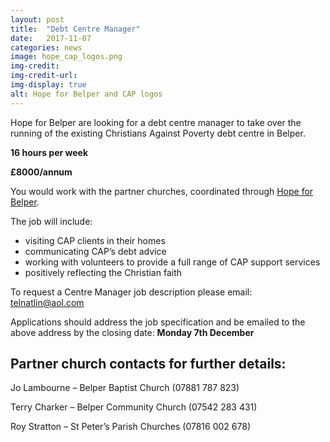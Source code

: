 ```yaml
---
layout: post
title:  "Debt Centre Manager"
date:   2017-11-07
categories: news
image: hope_cap_logos.png
img-credit: 
img-credit-url: 
img-display: true
alt: Hope for Belper and CAP logos
---
```

Hope for Belper are looking for a debt centre manager to take over the running of the existing Christians Against Poverty debt centre in Belper.
<!--more-->

__16 hours per week__

__£8000/annum__

You would work with the partner churches, coordinated through <a href="https://hopeforbelper.com" target="_blank">Hope for Belper</a>.

The job will include:

- visiting CAP clients in their homes
- communicating CAP’s debt advice
- working with volunteers to provide a full range of CAP support services
- positively reflecting the Christian faith

To request a Centre Manager job description please email: <a href="mailto:telnatlin@aol.com">telnatlin@aol.com</a>

Applications should address the job specification and be emailed to the above address by the closing date: __Monday 7th December__

## Partner church contacts for further details:

Jo Lambourne – Belper Baptist Church (07881 787 823)

Terry Charker – Belper Community Church (07542 283 431)

Roy Stratton – St Peter’s Parish Churches (07816 002 678)
